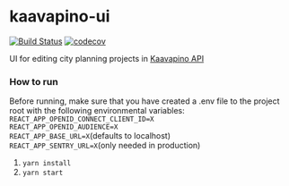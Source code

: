 # kaavapino-ui
[![Build Status](https://travis-ci.com/City-of-Helsinki/kaavapino-ui.svg?branch=master)](https://travis-ci.com/City-of-Helsinki/kaavapino-ui)
[![codecov](https://codecov.io/gh/City-of-Helsinki/kaavapino-ui/branch/master/graph/badge.svg)](https://codecov.io/gh/City-of-Helsinki/kaavapino-ui)

UI for editing city planning projects in [Kaavapino API](https://github.com/City-of-Helsinki/kaavapino)  

### How to run
Before running, make sure that you have created a .env file to the project root with the following environmental variables:  
`REACT_APP_OPENID_CONNECT_CLIENT_ID=X`  
`REACT_APP_OPENID_AUDIENCE=X`  
`REACT_APP_BASE_URL=X`(defaults to localhost)  
`REACT_APP_SENTRY_URL=X`(only needed in production)  

1. `yarn install`  
2. `yarn start`  
